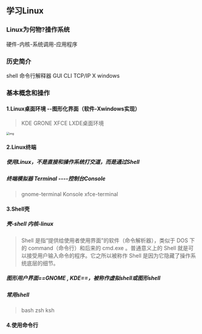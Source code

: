 ## 学习Linux



### Linux为何物?操作系统

硬件-内核-系统调用-应用程序



### 历史简介

shell 命令行解释器  GUI   CLI     TCP/IP  X windows



### 基本概念和操作

#### 1.Linux桌面环境 --图形化界面（软件-Xwindows实现）

> KDE GRONE XFCE LXDE桌面环境

<img src="https://doc.shiyanlou.com/linux_base/2-1.png" alt="img" style="zoom:50%;" />

#### 2.Linux终端

##### 使用Linux，不是直接和操作系统打交道，而是通过Shell

##### 终端模拟器  Terminal ----控制台Console

> gnome-terminal Konsole  xfce-terminal

#### 3.Shell壳

##### 壳-shell     内核-linux

> Shell 是指“提供给使用者使用界面”的软件（命令解析器），类似于 DOS 下的 command（命令行）和后来的 cmd.exe 。普通意义上的 Shell 就是可以接受用户输入命令的程序。它之所以被称作 Shell 是因为它隐藏了操作系统底层的细节。

##### 图形用户界面==GNOME , KDE==，被称作虚拟shell或图形shell

##### 常用shell

> bash  zsh  ksh 

#### 4.使用命令行

>









